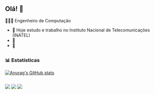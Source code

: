## Olá!   👋

👩🏻‍💻 Engenheiro de Computação

- 🔭 Hoje estudo e trabalho no Instituto Nacional de Telecomunicaçôes (INATEL)
- 🌱 
- 💬 

##

### 📊 Estatísticas

[![Anurag's GitHub stats](https://github-readme-stats.vercel.app/api?username=rafamagsINTL&theme=shades-of-purple)](https://github.com/anuraghazra/github-readme-stats)



##
 
<div> 
  <a href="https://www.youtube.com/channel/UCA_-VKjzv1tX4FhPeEHmt1Q" target="_blank"><img src="https://img.shields.io/badge/YouTube-FF0000?style=for-the-badge&logo=youtube&logoColor=white" target="_blank"></a>
  <a href = "mailto:rafael.gec@inatel.com.br"><img src="https://img.shields.io/badge/-Gmail-%23333?style=for-the-badge&logo=gmail&logoColor=white" target="_blank"></a>
  <a href="https://www.linkedin.com/in/rafa-magalhães-57591b34a" target="_blank"><img src="https://img.shields.io/badge/-LinkedIn-%230077B5?style=for-the-badge&logo=linkedin&logoColor=white" target="_blank"></a>
</div>
